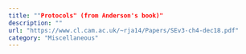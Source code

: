 ```yaml
---
title: ""Protocols" (from Anderson's book)"
description: ""
url: "https://www.cl.cam.ac.uk/~rja14/Papers/SEv3-ch4-dec18.pdf"
category: "Miscellaneous"
---
```

